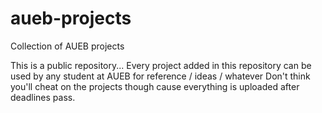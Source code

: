 # aueb-projects
Collection of AUEB projects

This is a public repository...
Every project added in this repository can be used by any student at AUEB for reference / ideas / whatever
Don't think you'll cheat on the projects though cause everything is uploaded after deadlines pass.
